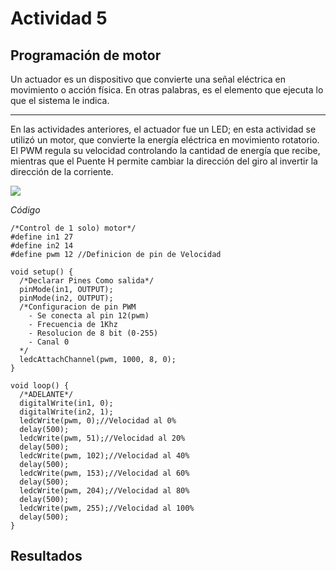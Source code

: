 # Actividad 5

## Programación de motor

Un actuador es un dispositivo que convierte una señal eléctrica en movimiento o acción física. En otras palabras, es el elemento que ejecuta lo que el sistema le indica.

---

En las actividades anteriores, el actuador fue un LED; en esta actividad se utilizó un motor, que convierte la energía eléctrica en movimiento rotatorio. El PWM regula su velocidad controlando la cantidad de energía que recibe, mientras que el Puente H permite cambiar la dirección del giro al invertir la dirección de la corriente.

![](https://anapaumen168.github.io/miportafolio_mecatronica/Introducci%C3%B3n%20a%20la%20Mecatr%C3%B3nica/imagenes/puente_h_sinvel.png)

*Código*

```codigo
/*Control de 1 solo) motor*/
#define in1 27
#define in2 14
#define pwm 12 //Definicion de pin de Velocidad

void setup() {
  /*Declarar Pines Como salida*/
  pinMode(in1, OUTPUT);
  pinMode(in2, OUTPUT);
  /*Configuracion de pin PWM 
    - Se conecta al pin 12(pwm)
    - Frecuencia de 1Khz
    - Resolucion de 8 bit (0-255)
    - Canal 0
  */
  ledcAttachChannel(pwm, 1000, 8, 0);
}

void loop() {
  /*ADELANTE*/
  digitalWrite(in1, 0);
  digitalWrite(in2, 1);
  ledcWrite(pwm, 0);//Velocidad al 0%
  delay(500);
  ledcWrite(pwm, 51);//Velocidad al 20%
  delay(500);
  ledcWrite(pwm, 102);//Velocidad al 40%
  delay(500);
  ledcWrite(pwm, 153);//Velocidad al 60%
  delay(500);
  ledcWrite(pwm, 204);//Velocidad al 80%
  delay(500);
  ledcWrite(pwm, 255);//Velocidad al 100%
  delay(500);
}
```

## Resultados
